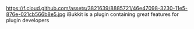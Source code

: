 https://f.cloud.github.com/assets/3821639/8885721/46e47098-3230-11e5-876e-021cb566b8e5.jpg
iBukkit is a plugin containing great features for plugin developers 
